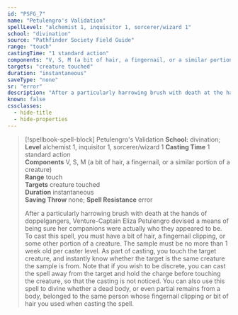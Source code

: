 ```yaml
---
id: "PSFG_7"
name: "Petulengro's Validation"
spellLevel: "alchemist 1, inquisitor 1, sorcerer/wizard 1"
school: "divination"
source: "Pathfinder Society Field Guide"
range: "touch"
castingTime: "1 standard action"
components: "V, S, M (a bit of hair, a fingernail, or a similar portion of a creature)"
targets: "creature touched"
duration: "instantaneous"
saveType: "none"
sr: "error"
description: "After a particularly harrowing brush with death at the hands of doppelgangers, Venture-Captain Eliza Petulengro devised a means of being sure her companions were actually who they appeared to be. To cast this spell, you must have a bit of hair, a fingernail clipping, or some other portion of a creature. The sample must be no more than 1 week old per caster level. As part of casting, you touch the target creature, and instantly know whether the target is the same creature the sample is from. Note that if you wish to be discrete, you can cast the spell away from the target and hold the charge before touching the creature, so that the casting is not noticed. You can also use this spell to divine whether a dead body, or even partial remains from a body, belonged to the same person whose fingernail clipping or bit of hair you used when casting the spell."
known: false
cssclasses:
  - hide-title
  - hide-properties
---
```


> [!spellbook-spell-block] Petulengro's Validation
> **School:** divination; **Level** alchemist 1, inquisitor 1, sorcerer/wizard 1
> **Casting Time** 1 standard action  
> **Components** V, S, M (a bit of hair, a fingernail, or a similar portion of a creature)  
> **Range** touch  
> **Targets** creature touched  
> **Duration** instantaneous  
> **Saving Throw** none; **Spell Resistance** error
> 
> After a particularly harrowing brush with death at the hands of doppelgangers, Venture-Captain Eliza Petulengro devised a means of being sure her companions were actually who they appeared to be. To cast this spell, you must have a bit of hair, a fingernail clipping, or some other portion of a creature. The sample must be no more than 1 week old per caster level. As part of casting, you touch the target creature, and instantly know whether the target is the same creature the sample is from. Note that if you wish to be discrete, you can cast the spell away from the target and hold the charge before touching the creature, so that the casting is not noticed. You can also use this spell to divine whether a dead body, or even partial remains from a body, belonged to the same person whose fingernail clipping or bit of hair you used when casting the spell.